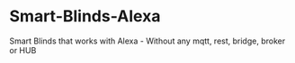# Smart-Blinds-Alexa
Smart Blinds that works with Alexa - Without any mqtt, rest, bridge, broker or HUB
